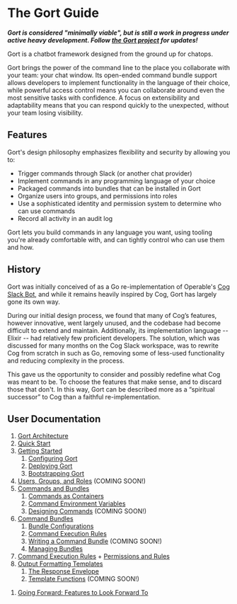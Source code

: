# The Gort Guide

***Gort is considered "minimally viable", but is still a work in progress under active heavy development. Follow [the Gort project](https://github.com/getgort/gort) for updates!***

Gort is a chatbot framework designed from the ground up for chatops.

Gort brings the power of the command line to the place you collaborate with your team: your chat window. Its open-ended command bundle support allows developers to implement functionality in the language of their choice, while powerful access control means you can collaborate around even the most sensitive tasks with confidence. A focus on extensibility and adaptability means that you can respond quickly to the unexpected, without your team losing visibility.

## Features

Gort's design philosophy emphasizes flexibility and security by allowing you to:

- Trigger commands through Slack (or another chat provider)
- Implement commands in any programming language of your choice
- Packaged commands into bundles that can be installed in Gort
- Organize users into groups, and permissions into roles
- Use a sophisticated identity and permission system to determine who can use commands
- Record all activity in an audit log

Gort lets you build commands in any language you want, using tooling you're already comfortable with, and can tightly control who can use them and how.

## History

Gort was initially conceived of as a Go re-implementation of Operable's [Cog Slack Bot](https://github.com/operable/cog), and while it remains heavily inspired by Cog, Gort has largely gone its own way.

During our initial design process, we found that many of Cog’s features, however innovative, went largely unused, and the codebase had become difficult to extend and maintain. Additionally, its implementation language -- Elixir -- had relatively few proficient developers. The solution, which was discussed for many months on the Cog Slack workspace, was to rewrite Cog from scratch in such as Go, removing some of less-used functionality and reducing complexity in the process.

This gave us the opportunity to consider and possibly redefine what Cog was meant to be. To choose the features that make sense, and to discard those that don't. In this way, Gort can be described more as a “spiritual successor” to Cog than a faithful re-implementation.

## User Documentation

1. [Gort Architecture](architecture.md)
   <!-- 1. The Commands Lifecycle -->
1. [Quick Start](quickstart.md)
1. [Getting Started](getting-started.md)
   1. [Configuring Gort](configuration.md)
   1. [Deploying Gort](deployment.md)
   1. [Bootstrapping Gort](bootstrapping.md) <!-- inc. Profiles and local identity files? -->
1. [Users, Groups, and Roles](users-groups-roles.md) (COMING SOON!)
   <!-- 1. [User Management](managing-users.md) (COMING SOON!)
   1. [Group Management](managing-groups.md) (COMING SOON!)
   1. [Role Management](managing-roles.md) (COMING SOON!) -->
1. [Commands and Bundles](commands-and-bundles.md)
   1. [Commands as Containers](commands-as-containers.md)
   1. [Command Environment Variables](command-environment-variables.md)
   1. [Designing Commands](designing-commands.md) (COMING SOON!)
1. [Command Bundles](command-bundles.md)
   1. [Bundle Configurations](bundle-configurations.md)
   1. [Command Execution Rules](command-execution-rules.md)
   1. [Writing a Command Bundle](writing-a-command-bundle.md) (COMING SOON!)
   1. [Managing Bundles](managing-bundles.md)
   <!-- 1. Installing Your First Command Bundle (COMING SOON!) -->
1. [Command Execution Rules](command-execution-rules.md) + [Permissions and Rules](permissions-and-rules.md)
1. [Output Formatting Templates](templates.md)
   1. [The Response Envelope](templates-response-envelope.md)
   1. [Template Functions](templates-functions.md) (COMING SOON!)
<!-- 1. [Audit Log Events](audit-log-events.md) (COMING SOON!) -->
1. [Going Forward: Features to Look Forward To](going-forward.md)

<!-- 
COLD STORAGE:
1. [Designing ChatOps Commands](designing-chatops-commands.md)
1. [Installing Your First Command Bundle](installing-your-first-command-bundle.md)
1. [Writing a Command Bundle](writing-a-command-bundle.md)
1. [Templates](templates.md)
1. [Dynamic Command Configuration](dynamic-command-configuration.md)
1. [Configuring Password Resets](configuring-password-resets.md)
1. [Installing And Managing Relays](installing-and-managing-relays.md)
1. [Relay Configuration](relay-configuration.md)
1. [Command Output Tags](command-output-tags.md)
1. [Services](services.md)
-->
